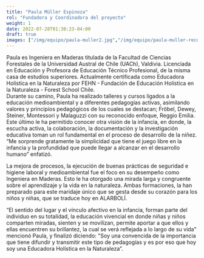 ```yaml
---
title: "Paula Müller Espinoza"
rol: "Fundadora y Coordinadora del proyecto"
weight: 1
date: 2022-07-28T01:38:23-04:00
draft: true
images: ["/img/equipo/paula-muller2.jpg","/img/equipo/paula-muller-recortada2.jpg"]
---
```


Paula es Ingeniera en Maderas titulada de la Facultad de Ciencias Forestales de la Universidad Austral de Chile (UACh), Valdivia. Licenciada en Educación y Profesora de Educación Técnico Profesional, de la misma casa de estudios superiores. Actualmente certificada como Educadora Holística en la Naturaleza por FEHN - Fundación de Educación Holística en la Naturaleza - Forest School Chile.  
Durante su camino, Paula ha realizado talleres y cursos ligados a la educación medioambiental y a diferentes pedagogías activas, asimilando valores y principios pedagógicos de los cuales se destacan; Fröbel, Dewey, Steiner, Montessori y Malaguzzi con su reconocido enfoque, Reggio Emilia. Este último le ha permitido conocer otra visión de la infancia, en donde, la escucha activa, la colaboración, la documentación y la investigación educativa toman un rol fundamental en el proceso de desarrollo de la niñez. “Me sorprende gratamente la simplicidad que tiene el juego libre en la infancia y la profundidad que puede llegar a alcanzar en el desarrollo humano” enfatizó.

La mejora de procesos, la ejecución de buenas prácticas de seguridad e higiene laboral y medioambiental fue el foco en su desempeño como Ingeniera en Maderas. Esto le ha otorgado una mirada larga y congruente sobre el aprendizaje y la vida en la naturaleza. Ambas formaciones, la han preparado para este maridaje único que se gesta desde su corazón para los niños y niñas, que se traduce hoy en ALARBOLÍ.

“El sentido del lugar y el vínculo afectivo en la infancia, forman parte del individuo en su totalidad, la educación vivencial en donde niñas y niños comparten miradas, sienten y se movilizan, permite aportar a que ellos y ellas encuentren su brillantez, la cual se verá reflejada a lo largo de su vida" mencionó Paula, y finalizó diciendo: "Soy una convencida de la importancia que tiene difundir y transmitir este tipo de pedagogías y es por eso que hoy soy una Educadora Holística en la Naturaleza”.
     